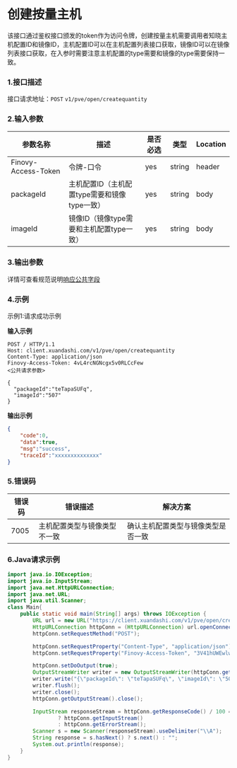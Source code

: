 # 创建按量主机
该接口通过鉴权接口颁发的token作为访问令牌，创建按量主机需要调用者知晓主机配置ID和镜像ID，主机配置ID可以在主机配置列表接口获取，镜像ID可以在镜像列表接口获取，在入参时需要注意主机配置的type需要和镜像的type需要保持一致。
### 1.接口描述
接口请求地址：`POST`   `v1/pve/open/createquantity`

### 2.输入参数

| 参数名称                | 描述                          | 是否必选 | 类型     | Location |
|---------------------|-----------------------------|------|--------| -------- |
| Finovy-Access-Token | 令牌-口令                       | yes  | string | header   |
| packageId           | 主机配置ID（主机配置type需要和镜像type一致） | yes  | string | body     |
| imageId             | 镜像ID（镜像type需要和主机配置type一致）   | yes  | string | body     |

### 3.输出参数
详情可查看规范说明[响应公共字段](https://finovy-open-api.readthedocs.io/zh_CN/latest/api/common/2.%E8%A7%84%E8%8C%83%E8%AF%B4%E6%98%8E.html#id4)


### 4.示例
示例1:请求成功示例

**输入示例**
```text
POST / HTTP/1.1
Host: client.xuandashi.com/v1/pve/open/createquantity
Content-Type: application/json
Finovy-Access-Token: 4vL4rcNGNcgx5v0RLCcFew
<公共请求参数>

{
  "packageId":"teTapaSUFq",
  "imageId":"507"
}
```

**输出示例**
```json
{
    "code":0,
    "data":true,
    "msg":"success",
    "traceId":"xxxxxxxxxxxxxx"
}
```
### 5.错误码

| 错误码 | 错误描述                     | 解决方案              |
| ------ | ---------------------------- |-------------------|
| 7005   | 主机配置类型与镜像类型不一致 | 确认主机配置类型与镜像类型是否一致 |

### 6.Java请求示例
```java
import java.io.IOException;
import java.io.InputStream;
import java.net.HttpURLConnection;
import java.net.URL;
import java.util.Scanner;
class Main{
    public static void main(String[] args) throws IOException {
        URL url = new URL("https://client.xuandashi.com/v1/pve/open/createquantity");
        HttpURLConnection httpConn = (HttpURLConnection) url.openConnection();
        httpConn.setRequestMethod("POST");

        httpConn.setRequestProperty("Content-Type", "application/json");
        httpConn.setRequestProperty("Finovy-Access-Token", "3V41hUWEwlwKH44m7SpJOs");

        httpConn.setDoOutput(true);
        OutputStreamWriter writer = new OutputStreamWriter(httpConn.getOutputStream());
        writer.write("{\"packageId\": \"teTapaSUFq\", \"imageId\": \"507\" }");
        writer.flush();
        writer.close();
        httpConn.getOutputStream().close();

        InputStream responseStream = httpConn.getResponseCode() / 100 == 2
                ? httpConn.getInputStream()
                : httpConn.getErrorStream();
        Scanner s = new Scanner(responseStream).useDelimiter("\\A");
        String response = s.hasNext() ? s.next() : "";
        System.out.println(response);
    }
}
```